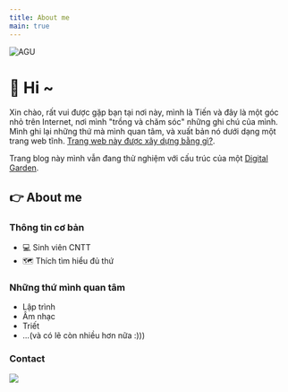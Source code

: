 ```yaml
---
title: About me
main: true
---
```

![AGU](https://res.cloudinary.com/dkvqvzty1/image/upload/v1695305853/nhattienblog/about-me/IMG20230506091531_rnsnvv.jpg)
# 👋 Hi ~ 

Xin chào, rất vui được gặp bạn tại nơi này, mình là Tiến và đây là một góc nhỏ trên Internet, nơi mình "trồng và chăm sóc" những ghi chú của mình. Mình ghi lại những thứ mà mình quan tâm, và xuất bản nó dưới dạng một trang web tĩnh. [Trang web này được xây dựng bằng gì?](garden/trang-web-nay-duoc-xay-bang-gi).

Trang blog này mình vẫn đang thử nghiệm với cấu trúc của một [Digital Garden](../garden/digital-garden).
## 👉 About me
### Thông tin cơ bản
- 💻 Sinh viên CNTT
- 🗺 Thích tìm hiểu đủ thứ
### Những thứ mình quan tâm
- Lập trình
- Âm nhạc
- Triết
- ...(và có lẽ còn nhiều hơn nữa :)))
### Contact

<a href="https://github.com/nhat-tien">
<img align="left" src="https://img.shields.io/badge/GitHub-100000?style=for-the-badge&logo=github&logoColor=white" />
</a>


